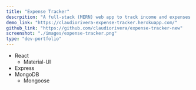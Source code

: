 ```yaml
---
title: "Expense Tracker"
descrpition: "A full-stack (MERN) web app to track income and expenses."
demo_link: "https://claudiorivera-expense-tracker.herokuapp.com/"
github_link: "https://github.com/claudiorivera/expense-tracker-new"
screenshot: "./images/expense-tracker.png"
type: "dev-portfolio"
---
```


- React
  - Material-UI
- Express
- MongoDB
  - Mongoose
